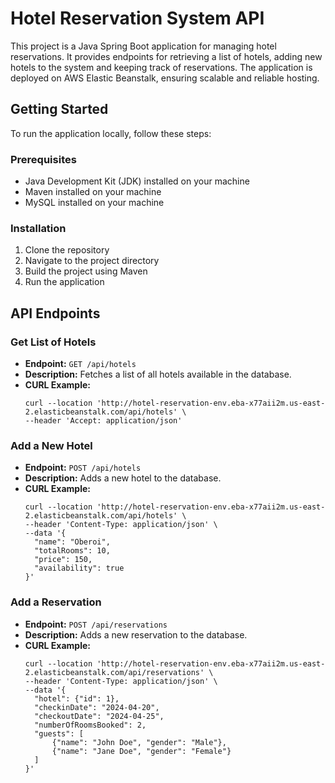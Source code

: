 # Hotel Reservation System API

This project is a Java Spring Boot application for managing hotel reservations. It provides endpoints for retrieving a list of hotels, adding new hotels to the system and keeping track of reservations. The application is deployed on AWS Elastic Beanstalk, ensuring scalable and reliable hosting.

## Getting Started

To run the application locally, follow these steps:

### Prerequisites

- Java Development Kit (JDK) installed on your machine
- Maven installed on your machine
- MySQL installed on your machine

### Installation

1. Clone the repository
2. Navigate to the project directory
3. Build the project using Maven
4. Run the application


## API Endpoints

### Get List of Hotels

- **Endpoint:** `GET /api/hotels`
- **Description:** Fetches a list of all hotels available in the database.
- **CURL Example:**
  ```
  curl --location 'http://hotel-reservation-env.eba-x77aii2m.us-east-2.elasticbeanstalk.com/api/hotels' \
  --header 'Accept: application/json'
  ```

### Add a New Hotel

- **Endpoint:** `POST /api/hotels`
- **Description:** Adds a new hotel to the database.
- **CURL Example:**
  ```
  curl --location 'http://hotel-reservation-env.eba-x77aii2m.us-east-2.elasticbeanstalk.com/api/hotels' \
  --header 'Content-Type: application/json' \
  --data '{
    "name": "Oberoi",
    "totalRooms": 10,
    "price": 150,
    "availability": true
  }'
  ```

### Add a Reservation

- **Endpoint:** `POST /api/reservations`
- **Description:** Adds a new reservation to the database.
- **CURL Example:**
  ```
  curl --location 'http://hotel-reservation-env.eba-x77aii2m.us-east-2.elasticbeanstalk.com/api/reservations' \
  --header 'Content-Type: application/json' \
  --data '{
    "hotel": {"id": 1},
    "checkinDate": "2024-04-20",
    "checkoutDate": "2024-04-25",
    "numberOfRoomsBooked": 2,
    "guests": [
        {"name": "John Doe", "gender": "Male"},
        {"name": "Jane Doe", "gender": "Female"}
    ]
  }'
  ```
